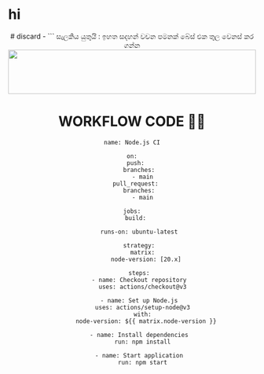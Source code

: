 # hi
<div align="center">
# discard -
 ```
 සැලකිය යුතුයි : ඉහත සදහන් වචන පමනක් බේස් එක තුල වෙනස් කර ගන්න



 <img src="😂" height="90" width="100%">


# WORKFLOW CODE 👨‍💻
```
name: Node.js CI

on:
  push:
    branches:
      - main
  pull_request:
    branches:
      - main

jobs:
  build:

    runs-on: ubuntu-latest

    strategy:
      matrix:
        node-version: [20.x]

    steps:
    - name: Checkout repository
      uses: actions/checkout@v3

    - name: Set up Node.js
      uses: actions/setup-node@v3
      with:
        node-version: ${{ matrix.node-version }}

    - name: Install dependencies
      run: npm install

    - name: Start application
      run: npm start

